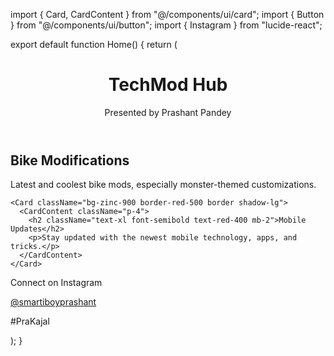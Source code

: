 import { Card, CardContent } from "@/components/ui/card"; import { Button } from "@/components/ui/button"; import { Instagram } from "lucide-react";

export default function Home() { return ( <main className="min-h-screen bg-black text-white p-4"> <header className="text-center py-6"> <h1 className="text-4xl font-bold text-green-500">TechMod Hub</h1> <p className="text-red-500">Presented by Prashant Pandey</p> </header>

<section className="grid md:grid-cols-2 gap-6">
    <Card className="bg-zinc-900 border-green-500 border shadow-lg">
      <CardContent className="p-4">
        <h2 className="text-xl font-semibold text-green-400 mb-2">Bike Modifications</h2>
        <p>Latest and coolest bike mods, especially monster-themed customizations.</p>
      </CardContent>
    </Card>

    <Card className="bg-zinc-900 border-red-500 border shadow-lg">
      <CardContent className="p-4">
        <h2 className="text-xl font-semibold text-red-400 mb-2">Mobile Updates</h2>
        <p>Stay updated with the newest mobile technology, apps, and tricks.</p>
      </CardContent>
    </Card>
  </section>

  <footer className="mt-10 text-center text-sm text-zinc-400">
    <p>Connect on Instagram</p>
    <a
      href="https://www.instagram.com/smartiboyprashant"
      target="_blank"
      className="inline-flex items-center gap-2 text-green-400 hover:underline"
    >
      <Instagram size={18} /> @smartiboyprashant
    </a>
    <p className="mt-2 text-xs text-zinc-600">#PraKajal</p>
  </footer>
</main>

); }

